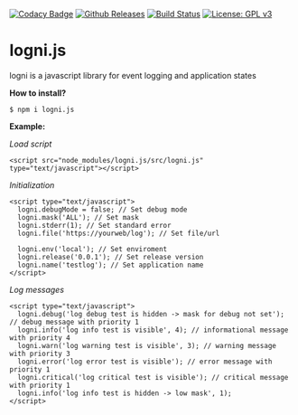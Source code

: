 [![Codacy Badge](https://api.codacy.com/project/badge/Grade/0fb77aa3a049446db8d61b854b985abc)](https://www.codacy.com/app/erikni/logni.js?utm_source=github.com&amp;utm_medium=referral&amp;utm_content=erikni/logni.js&amp;utm_campaign=Badge_Grade)
[![Github Releases](https://img.shields.io/github/downloads/atom/atom/latest/total.svg)](https://github.com/erikni/logni.js/releases)
[![Build Status](https://secure.travis-ci.org/erikni/logni.js.png?branch=master)](http://travis-ci.org/erikni/logni.js)
[![License: GPL v3](https://img.shields.io/badge/License-GPLv3-blue.svg)](LICENCE)

# logni.js
logni is a javascript library for event logging and application states

__How to install?__
```
$ npm i logni.js
```
  
__Example:__

_Load script_
```
<script src="node_modules/logni.js/src/logni.js" type="text/javascript"></script>
```

_Initialization_
```
<script type="text/javascript">
  logni.debugMode = false; // Set debug mode
  logni.mask('ALL'); // Set mask
  logni.stderr(1); // Set standard error
  logni.file('https://yourweb/log'); // Set file/url
  
  logni.env('local'); // Set enviroment
  logni.release('0.0.1'); // Set release version
  logni.name('testlog'); // Set application name
</script>
 ```
 
_Log messages_
```
<script type="text/javascript">
  logni.debug('log debug test is hidden -> mask for debug not set'); // debug message with priority 1
  logni.info('log info test is visible', 4); // informational message with priority 4
  logni.warn('log warning test is visible', 3); // warning message with priority 3
  logni.error('log error test is visible'); // error message with priority 1
  logni.critical('log critical test is visible'); // critical message with priority 1
  logni.info('log info test is hidden -> low mask', 1); 
</script>
```
